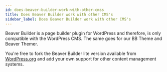 ```yaml
---
id: does-beaver-builder-work-with-other-cmss
title: Does Beaver Builder work with other CMS's
sidebar_label: Does Beaver Builder work with other CMS's
---
```


Beaver Builder is a page builder plugin for WordPress and therefore, is only
compatible with the WordPress CMS. The same goes for our BB Theme and Beaver
Themer.

You're free to fork the Beaver Builder lite version available from
[WordPress.org](https://wordpress.org/plugins/beaver-builder-lite-version/)
and add your own support for other content management systems.
